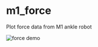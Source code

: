 # m1_force
Plot force data from M1 ankle robot

![force demo](https://github.com/shortmr/m1_force/blob/main/m1_force_demo_splice.gif)
